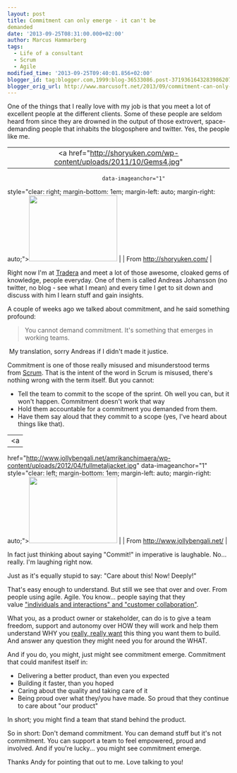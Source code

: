 ```yaml
---
layout: post
title: Commitment can only emerge - it can't be
demanded
date: '2013-09-25T08:31:00.000+02:00'
author: Marcus Hammarberg
tags:
  - Life of a consultant
  - Scrum
  - Agile
modified_time: '2013-09-25T09:40:01.856+02:00'
blogger_id: tag:blogger.com,1999:blog-36533086.post-3719361643283986207
blogger_orig_url: http://www.marcusoft.net/2013/09/commitment-can-only-emerge-it-can-be.html
---
```



<div dir="ltr" style="text-align: left;" trbidi="on">

One of the things that I really love with my job is that you meet a lot
of excellent people at the different clients. Some of these people are
seldom heard from since they are drowned in the output of those
extrovert, space-demanding people that inhabits the blogosphere and
twitter. Yes, the people like me.


|                                                                                       |
|:-------------------------------------------------------------------------------------:|
|          <a href="http://shoryuken.com/wp-content/uploads/2011/10/Gems4.jpg"
                                  data-imageanchor="1"
  style="clear: right; margin-bottom: 1em; margin-left: auto; margin-right: auto;"><img
             src="http://shoryuken.com/wp-content/uploads/2011/10/Gems4.jpg"
                    data-border="0" width="200" height="149" /></a>                     |
|                              From http://shoryuken.com/                               |

Right now I'm at
<a href="http://www.tradera.com/" target="_blank">Tradera</a> and meet a
lot of those awesome, cloaked gems of knowledge, people
everyday. One of them is called Andreas Johansson (no twitter, no blog -
see what I mean) and every time I get to sit down and discuss with him I
learn stuff and gain insights.


A couple of weeks ago we talked about commitment, and he said something
profound:

> You cannot demand commitment. It's something that emerges in working
> teams. 

 My translation, sorry Andreas if I didn't made it justice.

Commitment is one of those really misused and misunderstood terms
from <a href="http://en.wikipedia.org/wiki/Scrum_(software_development)"
target="_blank">Scrum</a>. That is the intent of the word in Scrum is
misused, there's nothing wrong with the term itself. But you cannot:

-   Tell the team to commit to the scope of the sprint. Oh well you can,
    but it won't happen. Commitment doesn't work that way
-   Hold them accountable for a commitment you demanded from them.
-   Have them say aloud that they commit to a scope (yes, I've heard
    about things like that). 

<div>

|                                                                                                   |
|:-------------------------------------------------------------------------------------------------:|
|                                                 <a
  href="http://www.jollybengali.net/amrikanchimaera/wp-content/uploads/2012/04/fullmetaljacket.jpg"
                                        data-imageanchor="1"
        style="clear: left; margin-bottom: 1em; margin-left: auto; margin-right: auto;"><img
  src="http://www.jollybengali.net/amrikanchimaera/wp-content/uploads/2012/04/fullmetaljacket.jpg"
                          data-border="0" width="200" height="150" /></a>                           |
|                                 From http://www.jollybengali.net/                                 |

In fact just thinking about saying "Commit!" in imperative is laughable.
No... really. I'm laughing right now.

Just as it's equally stupid to say: "Care about this! Now! Deeply!"

That's easy enough to understand. But still we see that over and over.
From people using agile. Agile. You know... people saying that they
value <a href="http://agilemanifesto.org/" target="_blank">"individuals and
interactions" and "customer collaboration"</a>.

What you, as a product owner or stakeholder, can do is to give a team
freedom, support and autonomy over HOW they will work and help them
understand WHY you
<a href="http://youtu.be/gJLIiF15wjQ?t=49s" target="_blank">really,
really want</a> this thing you want them to build. And answer any
question they might need you for around the WHAT. 

</div>

<div>



</div>

<div>

And if you do, you might, just might see commitment emerge. Commitment
that could manifest itself in:

</div>

<div>

-   Delivering a better product, than even you expected
-   Building it faster, than you hoped
-   Caring about the quality and taking care of it
-   Being proud over what they/you have made. So proud that they
    continue to care about "our product"

<div>

In short; you might find a team that stand behind the product. 

</div>

<div>



</div>

<div>

So in short: Don't demand commitment. You can demand stuff but it's not
commitment. You can support a team to feel empowered, proud and
involved. And if you're lucky... you might see commitment emerge.  

</div>

</div>

<div>



</div>

<div>

Thanks Andy for pointing that out to me. Love talking to you!

</div>

</div>
